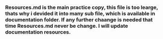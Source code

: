 ### Resources.md is the main practice copy, this file is too learge, thats why i devided it into many sub file, which is available in documentation folder. If any further chaange is needed that time Resources.md never be change. I will update documentation resources.